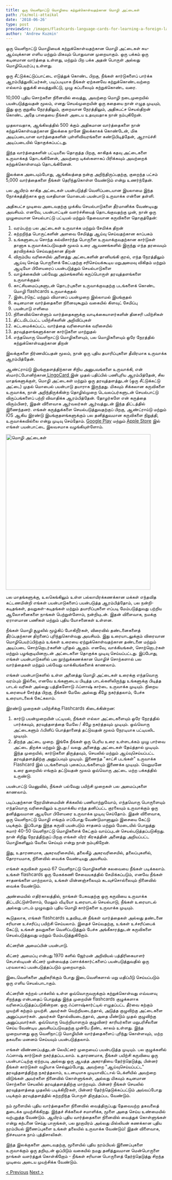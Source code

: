 ```yaml
---
title: ஒரு வெளிநாட்டு மொழியை கற்றுக்கொள்வதற்கான மொழி அட்டைகள்
path: /ta/moli-attaikal
date: '2018-06-26'
type: post
previewSrc: /images/Flashcards-language-cards-for-learning-a-foreign-language.-The-best-method-of-memorizing-words.jpg
author: 'Andrew Kuzmin'
---
```


ஒரு வெளிநாட்டு மொழியைக் கற்றுக்கொள்வதற்கான மொழி அட்டைகள் சுய-ஆய்வுக்கான எளிய மற்றும் மிகவும் பொதுவான முறையாகும். ஒரு பக்கம் ஒரு கடினமான வார்த்தை உள்ளது, மற்றும் பிற பக்க அதன் பொருள் அல்லது மொழிபெயர்ப்பு உள்ளது.

ஒரு சீட்டுக்கட்டுப்பாட்டை எடுத்துக் கொண்ட பிறகு, நீங்கள் கார்டுகளைப் பார்க்க ஆரம்பித்துவிட்டீர்கள், படிப்படியாக நீங்கள் ஏற்கனவே கற்றுக்கொண்டவற்றை எல்லாம் ஒதுக்கி வைத்துவிட்டு, முழு கப்பலையும் கற்றுக்கொண்ட வரை.

10,000 புதிய சொற்களை நினைவில் வைத்து, அவற்றை மொழி நடைமுறையில் பயன்படுத்துவதன் மூலம், எனது செயல்முறையின் ஒரு கதையை நான் எழுத முடியும், இது ஒரு குறுகிய நேரத்திலும், குறைவான நேரத்திலும், அதிகபட்ச செயல்திறன் கொண்ட அதே பாதையை நீங்கள் அடைய உதவுவதாக நான் நம்புகிறேன்.

முதலாவதாக, ஆங்கிலத்தில் 500 க்கும் அதிகமான வார்த்தைகளை நான் கற்றுக்கொள்வதற்கான இலக்கை நானே இலக்காகக் கொண்டேன், மிக அடிப்படையான வார்த்தைகளின் புள்ளிவிவரங்களை கண்டுபிடித்தேன், ஆராய்ச்சி அடிப்படையில் தொகுக்கப்பட்டது.

இந்த வார்த்தைகளின் பட்டியலை தொகுத்த பிறகு, காகிதக் கதவு அட்டைகளை உருவாக்கத் தொடங்கினேன், அவற்றை டிக்ஸ்களாகப் பிரிக்கவும் அவற்றைக் கற்றுக்கொள்ளவும் தொடங்கினேன்.

இலக்கை அடையும்போது, ​​ஆங்கிலத்தை நன்கு அறிந்திருப்பதற்கு, குறைந்த பட்சம் 5,000 வார்த்தைகளை நீங்கள் தெரிந்துகொள்ள வேண்டும் என்று உணர்ந்தேன்.

பல ஆயிரம் காகித அட்டைகள் பயன்படுத்தி வெளிப்படையான இயலாமை இந்த நோக்கத்திற்காக ஒரு வசதியான மொபைல் பயன்பாடு உருவாக்க என்னை தள்ளி.

அதிகபட்ச முடிவை அடைவதற்கு முக்கிய செயல்பாடுகளை தீர்மானிக்க வேண்டியது அவசியம். எனவே, பயன்பாட்டின் வளர்ச்சியைத் தொடங்குவதற்கு முன், நான் ஒரு முழுமையான செயல்பாட்டு பட்டியல் மற்றும் தேவையான கருவிகளை தொகுத்தேன்:

1. வரம்பற்ற பல அட்டைகள் உருவாக்க மற்றும் சேமிக்க திறன்
2. கற்றறிந்த பொருட்களின் அளவை சேமித்து ஆய்வு செய்வதற்கான காப்பகம்
3. உங்களுடைய சொந்த கல்விசார்ந்த பொருளை உருவாக்குவதற்கான கார்டுகள் தானாக உருவாக்கப்படுவதன் மூலம் உரை ஆவணங்களில் இருந்து எந்த தரவையும் தரவிறக்கம் செய்வதற்கான திறன்
4. விரும்பிய வரிசையில் அனைத்து அட்டைகளின் தானியங்கி குரல், எந்த நேரத்திலும் ஆய்வு செய்த பொருளைக் கேட்பதற்கு சரிசெய்யக்கூடிய மறுஅமைவு விகிதம் மற்றும் ஆடியோ பிளேயரைப் பயன்படுத்தும் செயல்பாடுகளை
5. வாழ்க்கையின் பல்வேறு அம்சங்களில் கருப்பொருள் தரவுத்தளங்களை உருவாக்குதல்
6. காட்சியமைப்புகளுடன் தொடர்புகளை உருவாக்குவதற்கு படங்களைக் கொண்ட மொழி flashcards உருவாக்குதல்
7. இன்டர்நெட் மற்றும் விமானப் பயன்முறை இல்லாமல் இயங்குதல்
8. கடினமான வார்த்தைகளை நினைவுகூறும் வகையில் கிளவுட் சேமிப்பு
9. பயன்பாடு எளிமை
10. நினைவில்கொள்ளும் வார்த்தைகளுக்கு வாடிக்கையாளர்களின் தினசரி பயிற்சிகள்
11. திட்டமிடப்பட்ட பயிற்சிகளின் அறிவிப்புகள்
12. கட்டமைக்கப்பட்ட வார்த்தை வரிசையாக்க வரிசையில்
13. தரவுத்தளங்களுக்கான கார்டுகளை மாற்றுதல்
14. எந்தவொரு வெளிநாட்டு மொழிகளையும், பல மொழிகளையும் ஒரே நேரத்தில் கற்றுக்கொள்வதற்கான திறன்

இலக்குகளை நிர்ணயிப்பதன் மூலம், நான் ஒரு புதிய தயாரிப்புகளை தீவிரமாக உருவாக்க ஆரம்பித்தேன்.

ஆண்ட்ராய்டு இயங்குதளத்திற்கான சிறிய அனுபவங்களை உருவாக்கி, என் ஸ்மார்ட்போனிற்கான<a href="https://lingocard.com" target="_blank" rel="noopener"> LingoCard </a>இன் முதல் பதிப்பில் பணிபுரிய ஆரம்பித்தேன், சில மாதங்களுக்குள், மொழி அட்டைகள் மற்றும் ஒரு தரவுத்தளத்துடன் (ஒரு சீட்டுக்கட்டு அட்டை) முதல் மொபைல் பயன்பாடு தயாராக இருந்தது. மிகவும் சிக்கலான கருவிகளை உருவாக்க, நான் அறிந்திருக்கின்ற தொழில்முறை டெவலப்பர்களுடன் செயல்பாட்டு விருப்பங்களைப் பற்றி விவாதிக்க ஆரம்பித்தேன். தோழர்களே என் கருத்தை விரும்பினர், இதன் விளைவாக ஆர்வலர்கள் ஆர்வத்துடன் இந்த திட்டத்தில் இணைந்தனர். எங்கள் கருத்துக்களை செயல்படுத்துவதற்குப் பிறகு, ஆண்ட்ராய்டு மற்றும் iOS ஆகிய இரண்டு இயங்குதளங்களுக்கும் பல தனித்துவமான கருவிகளை நிறுத்தி, உருவாக்கவில்லை என்று முடிவு செய்தோம். <a href="https://play.google.com/store/apps/details?id=com.lingocard.lingocard" target="_blank" rel="noopener">Google Play</a> மற்றும் <a href="https://itunes.apple.com/us/app/lingocard/id1217076835?mt=8" target="_blank" rel="noopener">Apple Store</a> இல் எங்கள் பயன்பாட்டை இலவசமாக வழங்கியுள்ளோம்.

<img class="aligncenter wp-image-7109" src="../images/2018/05/LingoCard-play.png" alt="மொழி அட்டைகள்" width="453" height="487" />

பல மாதங்களுக்கு, உலகெங்கிலும் உள்ள பல்லாயிரக்கணக்கான மக்கள் எந்தவித கட்டணமின்றி எங்கள் பயன்பாடுகளைப் பயன்படுத்த ஆரம்பித்தோம், பல நன்றி-கடிதங்கள், தவறுகள்-கடிதங்கள் மற்றும் தயாரிப்புகளை எப்படி மேம்படுத்துவது பற்றிய ஆலோசனைகளை நாங்கள் பெற்றுள்ளோம், நன்றியுடன். இதன் விளைவாக, நமக்கு ஏராளமான பணிகள் மற்றும் புதிய யோசனைகள் உள்ளன.

நீங்கள் மொழி சூழலில் மூழ்கிப் போகிறீர்கள், விரைவில் தண்டனைகளைத் தீர்ப்பதற்கான திறனைப் புரிந்துகொள்வது அவசியம். இது உரையாடலுக்கும் விரைவான மொழிபெயர்ப்பிற்கும் உங்கள் உரையை ஏற்றுக்கொள்வதற்கான தண்டனை மற்றும் அடிப்படை சொற்றொடர்களின் புரிதல் ஆகும். எனவே, வாக்கியங்கள், சொற்றொடர்கள் மற்றும் பழங்குடியினருடன் அட்டைகளை தொகுக்க முடிவு செய்யப்பட்டது. இப்போது, ​​எங்கள் பயன்பாடுகளில் பல நூற்றுக்கணக்கான மொழிச் சொற்களால் பல வார்த்தைகள் மற்றும் பல்வேறு வாக்கியங்களைக் காணலாம்.

எங்கள் பயன்பாடுகளில் உள்ள அனைத்து மொழி அட்டைகள் உரைக்கு எந்தவொரு வரம்பும் இல்லை, எனவே உங்களுடைய பிடித்த பாடல்களிலிருந்து உங்களுக்கு பிடித்த பாடல் வரிகள் அல்லது பத்திகளோடு ஃப்ளாஷ் கார்டை உருவாக்க முடியும். நிறைய உரையைச் சேர்த்த பிறகு, நீங்கள் மேலே அல்லது கீழே நகர்த்தலாம், பேச்சு உரையாடலைக் கேட்கலாம்.

இரண்டு முறைகள் பயிற்சிக்கு Flashcards கிடைக்கின்றன:

1. கார்டு பயன்முறையின் பட்டியல், நீங்கள் எல்லா அட்டைகளையும் ஒரே நேரத்தில் பார்க்கவும், தரவுத்தளத்தை மேலே / கீழே நகர்த்தவும் முடியும். ஒவ்வொரு அட்டைகளும் ஃபிளிப் பொத்தானைத் தட்டுவதன் மூலம் நேரடியாக பட்டியலிட முடியும்.
2. திறந்த அட்டை முறை. இங்கே நீங்கள் ஒரு பெரிய உரை உள்ளடக்கம் முழு பார்வை அட்டை திறக்க மற்றும் இடது / வலது அனைத்து அட்டைகள் தேய்த்தால் முடியும். இந்த முறையில், கார்டுகளை திருத்தவும், செயலில் மற்றும் ஆய்வுசெய்யப்பட்ட தரவுத்தளத்திற்கு அனுப்பவும் முடியும். இணைந்த "காட்சி படங்கள்" உருவாக்க Flashcard இல் படங்களையும் புகைப்படங்களையும் இணைக்க முடியும். வெறுமனே உரை துறையில் எங்கும் தட்டுவதன் மூலம் ஒவ்வொரு அட்டை மற்ற பக்கத்தில் உருண்டு.

பயன்பாட்டு மெனுவில், நீங்கள் பல்வேறு பயிற்சி முறைகள் பல அமைப்புகளை காணலாம்.

படிப்பதற்கான நேரமின்மையின் சிக்கலில் பணியாற்றுவோம், எந்தவொரு பொருளையும் எந்தவொரு வரிசையிலும் உருவாக்கிய எந்த தனிப்பட்ட குரலையும் உருவாக்கும் ஒரு தனித்துவமான ஆடியோ பிளேயரை உருவாக்க முடிவு செய்தோம். இதன் விளைவாக, ஒரு வெளிநாட்டு மொழி எங்கும் எப்போது வேண்டுமானாலும் இசையை கேட்டு படிக்கும். இப்போது இந்த கருவி பயன்படும் சாதனம் மற்றும் மேடையில் பொறுத்து சுமார் 40-50 வெளிநாட்டு மொழிகளைக் கேட்கும் வாய்ப்புடன் செயல்படுத்தப்படுகிறது. நான் சிறிது நேரத்திற்குப் பிறகு எங்கள் வீரர் கிரகத்தின் அனைத்து அறியப்பட்ட மொழிகளிலும் வேலை செய்யும் என்று நான் நம்புகிறேன்.

இது, உதாரணமாக, அகரவரிசையில், தலைகீழ் அகரவரிசையில், தலைப்புகளில், தோராயமாக, நினைவில் வைக்க வேண்டியது அவசியம்.

எங்கள் கருவிகள் மூலம் 67 வெளிநாட்டு மொழிகளின் கலவையை நீங்கள் படிக்கலாம். உங்கள் flashcards ஒரு மேகக்கணி சேவையகத்தில் சேமிக்கப்படும், எனவே நீங்கள் சாதனங்களை மாற்றலாம், உங்கள் மின்னஞ்சலையும் கடவுச்சொல்லையும் நினைவில் வைக்க வேண்டும்.

அண்மையில் எதிர்காலத்தில், நாங்கள் பேசுவதற்கு ஒரு கருவியை உருவாக்க திட்டமிட்டுள்ளோம், மேலும் வீடியோ உரையாடல் செயல்பாடு, நீங்கள் உரையாடல் அல்லது பாடம் முழுவதும் புதிய மொழி கார்டுகளை உருவாக்க முடியும்.

கூடுதலாக, எங்கள் flashcards உதவியுடன் நீங்கள் வார்த்தைகள் அல்லது தண்டனை சரியான உச்சரிப்பு பயிற்சி செய்யலாம். இதைச் செய்வதற்கு, உங்கள் உச்சரிப்பைக் கேட்டு, உங்கள் தவறுகளை வெளிப்படுத்தும் பேச்சு அங்கீகாரத்துடன் கருவிகளை செயல்படுத்துவது மற்றும் மேம்படுத்துகிறோம்.

லீட்னரின் அமைப்பின் பயன்பாடு.

லீட்னர் அமைப்பு என்பது 1970 களில் ஜேர்மன் அறிவியல் பத்திரிகையாளர் செபாஸ்டியன் லீட்னர் முன்வைத்த ப்ளாக்க்கார்ட்களைப் பயன்படுத்துவதில் ஒரு பரவலாகப் பயன்படுத்தப்படும் முறையாகும்.

இடைவெளிகளை அதிகரிக்கும் போது இடைவெளிகளால் மறு மதிப்பீடு செய்யப்படும் ஒரு எளிய செயல்பாடாகும்.

லீட்னரின் கற்றல் பாக்ஸில் உள்ள ஒவ்வொருவருக்கும் கற்றுக்கொள்வது எவ்வளவு சிறந்தது என்பதைப் பொறுத்து இந்த முறையின் flashcards குழுக்களாக வரிசைப்படுத்தப்படுகின்றன. ஒரு ஃப்ளாஷ்கார்ட்டில் எழுதப்பட்ட தீர்வை கற்கும் முயற்சி கற்கும் முயற்சி. அவர்கள் வெற்றியடைந்தால், அடுத்த குழுவிற்கு அட்டைகளை அனுப்புவார்கள். அவர்கள் தோல்வியடைந்தால், அதை மீண்டும் முதல் குழுவிற்கு அனுப்புவார்கள். ஒவ்வொரு வெற்றியாளரும் குழுவினர் காரியர்களை மறுபரிசீலனை செய்ய வேண்டிய அவசியப்படுவதற்கு முன்பே நீண்ட காலம் உள்ளது. இந்த முறையானது ஒரு வெளிநாட்டு மொழியின் வார்த்தைகளைப் புரிந்து கொள்ளவும், மற்ற தகவலை மனனம் செய்யவும் பயன்படுத்தலாம்.

எங்கள் விண்ணப்பத்துடன் லெயிட்னர் முறையைப் பயன்படுத்த முடியும். பல குழுக்களில் ஃப்ளாஷ் கார்டுகள் நகர்த்தப்படலாம். உதாரணமாக, நீங்கள் பயிற்சி கருவியை ஒரு பயன்பாட்டிற்கு ஏற்றபடி அல்லது ஒரு ஆயத்த அகராதியை தேர்ந்தெடுத்து, பின்னர் நீங்கள் கார்டுகள் வழியாக செல்லும்போது, ​​அவற்றை "ஆய்வுசெய்யப்பட்ட" தரவுத்தளத்திற்கு நகர்த்தலாம், உடனடியாக முடியாவிட்டால் டெக்ளியில் அவற்றை விடுங்கள் அவர்களை நினைவில் கொள்ளுங்கள், அல்லது மிகவும் கடினமான சொற்களை செயலில் தரவுத்தளத்திற்கு மாற்றவும். பின்னர் நீங்கள் செயலில் தரவுத்தளத்தை முதலில் படிக்கிறீர்கள், பின்னர் தேர்ந்தெடுக்கப்பட்டும் அவ்வப்போது படிக்கும் தரவுத்தளத்தில் கற்றறிந்த பொருள் திருத்தப்பட வேண்டும்.

நம் மூளையில் புதிய வார்த்தைகளை நினைவில் வைத்திருப்பது தேவையற்ற தகவலைத் துடைக்க முயற்சிக்கிறது. இந்தச் சிக்கலைச் சமாளிக்க, மூளை அதை செய்ய உண்மையில் வற்புறுத்த வேண்டும். ஆயிரம் புதிய வார்த்தைகளை நினைவில் வைத்துக் கொள்ளுங்கள் என்று கற்பனை செய்து பாருங்கள், பல நூறாயிரம் அல்லது மில்லியன் கணக்கான புதிய நரம்பியல் இணைப்புகளை உங்கள் தலையில் உருவாக்க வேண்டும்! இதன் விளைவாக, நிச்சயமாக நாம் புத்திசாலிகள்.

இந்த இலக்குகளை அடைவதற்கு, மூளையில் புதிய நரம்பியல் இணைப்புகளை உருவாக்கும் ஒரு தறியுடன் ஒப்பிடும் வகையில் நமது தனித்துவமான மென்பொருளை நாங்கள் வளர்த்துக் கொள்கிறோம் - நீங்கள் சரியான பொருளைத் தேர்ந்தெடுத்து சிறந்த முடிவை அடைய முயற்சிக்க வேண்டும்.

<a href="/ta/ankilam-vekamaka-karru-eppati">< Previous</a> <a href="/ta/collakarati-mempatuttuvatu-eppati">Next ></a>
